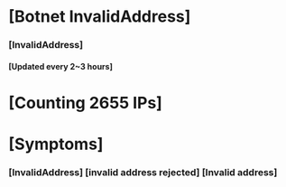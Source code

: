 # [Botnet InvalidAddress]
### [InvalidAddress]
#### [Updated every 2~3 hours]

# [Counting 2655 IPs]

# [Symptoms] 

###   [InvalidAddress] [invalid address rejected] [Invalid address]
